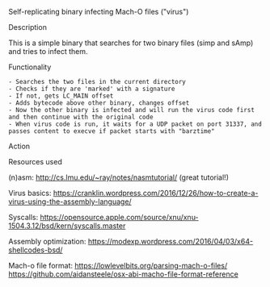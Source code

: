 Self-replicating binary infecting Mach-O files ("virus")

Description

This is a simple binary that searches for two binary files (simp and sAmp) and tries to infect them.


Functionality

	- Searches the two files in the current directory
	- Checks if they are 'marked' with a signature
	- If not, gets LC_MAIN offset
	- Adds bytecode above other binary, changes offset
	- Now the other binary is infected and will run the virus code first and then continue with the original code
	- When virus code is run, it waits for a UDP packet on port 31337, and passes content to execve if packet starts with "barztime"


Action



Resources used

(n)asm:
http://cs.lmu.edu/~ray/notes/nasmtutorial/
(great tutorial!)

Virus basics:
https://cranklin.wordpress.com/2016/12/26/how-to-create-a-virus-using-the-assembly-language/

Syscalls:
https://opensource.apple.com/source/xnu/xnu-1504.3.12/bsd/kern/syscalls.master

Assembly optimization:
https://modexp.wordpress.com/2016/04/03/x64-shellcodes-bsd/

Mach-o file format:
https://lowlevelbits.org/parsing-mach-o-files/
https://github.com/aidansteele/osx-abi-macho-file-format-reference

